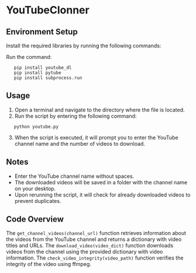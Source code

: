 YouTubeClonner
==========

## Environment Setup
Install the required libraries by running the following commands:

Run the command:

```
   pip install youtube_dl
   pip install pytube
   pip install subprocess.run
```

Usage
-----

1. Open a terminal and navigate to the directory where the file is located.
2. Run the script by entering the following command:

```
   python youtube.py
```

3. When the script is executed, it will prompt you to enter the YouTube channel name and the number of videos to download.

## Notes
- Enter the YouTube channel name without spaces.
- The downloaded videos will be saved in a folder with the channel name on your desktop.
- Upon rerunning the script, it will check for already downloaded videos to prevent duplicates.

## Code Overview
The `get_channel_videos(channel_url)` function retrieves information about the videos from the YouTube channel and returns a dictionary with video titles and URLs.
The `download_video(video_dict)` function downloads videos from the channel using the provided dictionary with video information.
The `check_video_integrity(video_path)` function verifies the integrity of the video using ffmpeg.
